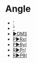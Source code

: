 # Angle

 * <a href="../tokens/(apostrophe).md" title="0xAE">'</a>
 * <a href="../tokens/0x2A.md" title="0x2A">"</a>
 * <a href="../tokens/►DMS.md" title="0x01">►DMS</a>
 * <a href="../tokens/P►Rx(.md" title="0x1D">P►Rx(</a>
 * <a href="../tokens/P►Ry(.md" title="0x1E">P►Ry(</a>
 * <a href="../tokens/R►Pr(.md" title="0x1B">R►Pr(</a>
 * <a href="../tokens/R►Pθ(.md" title="0x1C">R►Pθ(</a>

